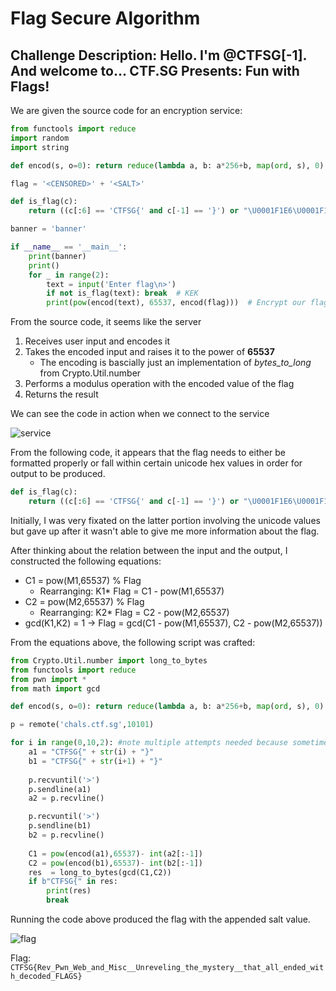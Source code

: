 # Flag Secure Algorithm
 
## Challenge Description: Hello. I'm @CTFSG[-1]. And welcome to... CTF.SG Presents: Fun with Flags!

We are given the source code for an encryption service:

```python
from functools import reduce
import random
import string

def encod(s, o=0): return reduce(lambda a, b: a*256+b, map(ord, s), 0)

flag = '<CENSORED>' + '<SALT>'

def is_flag(c):
    return ((c[:6] == 'CTFSG{' and c[-1] == '}') or "\U0001F1E6\U0001F1E8" <= c <= "\U0001F1FF\U0001F1FC")

banner = 'banner'

if __name__ == '__main__':
    print(banner)
    print()
    for _ in range(2):
        text = input('Enter flag\n>')
        if not is_flag(text): break  # KEK
        print(pow(encod(text), 65537, encod(flag)))  # Encrypt our flag with the participant's flag!
```
From the source code, it seems like the server
1.  Receives user input and encodes it 
2.  Takes the encoded input and raises it to the power of **65537**
    * The encoding is bascially just an implementation of *bytes_to_long* from Crypto.Util.number
3.  Performs a modulus operation with the encoded value of the flag
4.  Returns the result 

We can see the code in action when we connect to the service

![service](https://user-images.githubusercontent.com/71312079/158062561-eb18026d-c3ee-407d-b168-2ad852a79b00.png)

From the following code, it appears that the flag needs to either be formatted properly or fall within certain unicode hex values in order for output to be produced.

```python
def is_flag(c):
    return ((c[:6] == 'CTFSG{' and c[-1] == '}') or "\U0001F1E6\U0001F1E8" <= c <= "\U0001F1FF\U0001F1FC")
```

Initially, I was very fixated on the latter portion involving the unicode values but gave up after it wasn't able to give me more information about the flag.

After thinking about the relation between the input and the output, I constructed the following equations:

* C1 = pow(M1,65537) % Flag
  * Rearranging: K1* Flag = C1 - pow(M1,65537)
* C2 = pow(M2,65537) % Flag
  * Rearranging: K2* Flag = C2 - pow(M2,65537)
* gcd(K1,K2) = 1 -> Flag = gcd(C1 - pow(M1,65537), C2 - pow(M2,65537)) 

From the equations above, the following script was crafted: 

```python
from Crypto.Util.number import long_to_bytes
from functools import reduce
from pwn import *
from math import gcd 

def encod(s, o=0): return reduce(lambda a, b: a*256+b, map(ord, s), 0)

p = remote('chals.ctf.sg',10101)

for i in range(0,10,2): #note multiple attempts needed because sometimes the gcd(K1,K2) != 1 resulting in gibberish output
    a1 = "CTFSG{" + str(i) + "}"
    b1 = "CTFSG{" + str(i+1) + "}"
    
    p.recvuntil('>')
    p.sendline(a1)
    a2 = p.recvline()

    p.recvuntil('>')
    p.sendline(b1)
    b2 = p.recvline()
    
    C1 = pow(encod(a1),65537)- int(a2[:-1])
    C2 = pow(encod(b1),65537)- int(b2[:-1])
    res  = long_to_bytes(gcd(C1,C2))
    if b"CTFSG{" in res:
        print(res)
        break
```
Running the code above produced the flag with the appended salt value.

![flag](https://user-images.githubusercontent.com/71312079/158063666-2f95ff01-b25c-4037-880d-aacb6edb47fa.png)


Flag: `CTFSG{Rev_Pwn_Web_and_Misc__Unreveling_the_mystery__that_all_ended_with_decoded_FLAGS}`